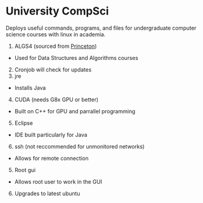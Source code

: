 # University CompSci
Deploys useful commands, programs, and files for undergraduate computer science courses with linux in academia.

1. ALGS4 (sourced from [Princeton](https://algs4.cs.princeton.edu/home/))
  - Used for Data Structures and Algorithms courses
2. Cronjob will check for updates
3. jre
  - Installs Java
4. CUDA (needs G8x GPU or better)
  - Built on C++ for GPU and parrallel programming
5. Eclipse
  - IDE built particularly for Java
6. ssh (not reccommended for unmonitored networks)
  - Allows for remote connection
5. Root gui
  - Allows root user to work in the GUI
6. Upgrades to latest ubuntu
